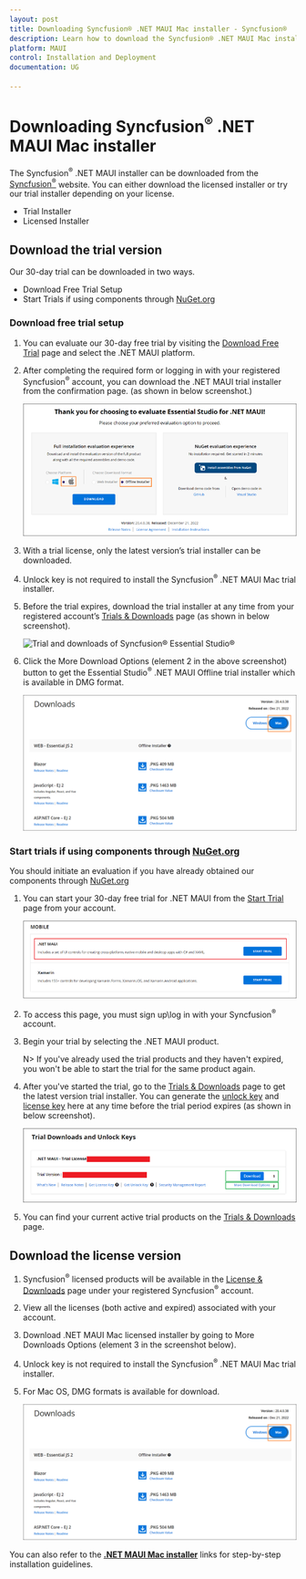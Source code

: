 ```yaml
---
layout: post
title: Downloading Syncfusion® .NET MAUI Mac installer - Syncfusion®
description: Learn how to download the Syncfusion® .NET MAUI Mac installer packages from the Syncfusion® website.
platform: MAUI
control: Installation and Deployment
documentation: UG

---
```


# Downloading Syncfusion<sup>®</sup> .NET MAUI Mac installer

The Syncfusion<sup>®</sup> .NET MAUI installer can be downloaded from the [Syncfusion<sup>®</sup>](https://www.syncfusion.com/maui-controls) website. You can either download the licensed installer or try our trial installer depending on your license.

   -	Trial Installer
   -	Licensed Installer


## Download the trial version

Our 30-day trial can be downloaded in two ways.

   * Download Free Trial Setup
   * Start Trials if using components through [NuGet.org](https://www.nuget.org/packages?q=syncfusion)


### Download free trial setup

1. You can evaluate our 30-day free trial by visiting the [Download Free Trial](https://www.syncfusion.com/downloads) page and select the .NET MAUI platform.
2. After completing the required form or logging in with your registered Syncfusion<sup>®</sup> account, you can download the .NET MAUI trial installer from the confirmation page. (as shown in below screenshot.) 
   
   ![Trial and downloads of Syncfusion<sup>®</sup> Essential Studio<sup>®</sup>](images/trial-confirmation.png)
   
3. With a trial license, only the latest version’s trial installer can be downloaded.
4. Unlock key is not required to install the Syncfusion<sup>®</sup> .NET MAUI Mac trial installer.
5. Before the trial expires, download the trial installer at any time from your registered account’s [Trials & Downloads](https://www.syncfusion.com/account/manage-trials/downloads) page (as shown in below screenshot).

   ![Trial and downloads of Syncfusion<sup>®</sup> Essential Studio<sup>®</sup>](images/trial-download.png)

6. Click the More Download Options (element 2 in the above screenshot) button to get the Essential Studio<sup>®</sup> .NET MAUI Offline trial installer which is available in DMG format.

   ![License and downloads of Syncfusion<sup>®</sup> Essential Studio<sup>®</sup>](images/Mac_Download.png)
   
### Start trials if using components through [NuGet.org](https://www.nuget.org/packages?q=syncfusion)

You should initiate an evaluation if you have already obtained our components through [NuGet.org](https://www.nuget.org/packages?q=syncfusion)

1. You can start your 30-day free trial for .NET MAUI from the [Start Trial](https://www.syncfusion.com/account/manage-trials/start-trials) page from your account.
   
   ![Trial and downloads of Syncfusion<sup>®</sup> Essential Studio<sup>®</sup>](images/start-trial-download.png)
   
2. To access this page, you must sign up\log in with your Syncfusion<sup>®</sup> account.
3. Begin your trial by selecting the .NET MAUI product. 

   N> If you've already used the trial products and they haven't expired, you won't be able to start the trial for the same product again.

4. After you've started the trial, go to the [Trials & Downloads](https://www.syncfusion.com/account/manage-trials/downloads) page to get the latest version trial installer. You can generate the [unlock key](https://support.syncfusion.com/kb/article/7053) and [license key](/maui/licensing/how-to-generate) here at any time before the trial period expires (as shown in below screenshot).

   ![License and downloads of Syncfusion<sup>®</sup> Essential Studio<sup>®</sup>](images/start-trial-download-installer.png)

5. You can find your current active trial products on the [Trials & Downloads](https://www.syncfusion.com/account/manage-trials/downloads) page.

## Download the license version

1. Syncfusion<sup>®</sup> licensed products will be available in the [License & Downloads](https://www.syncfusion.com/account/downloads) page under your registered Syncfusion<sup>®</sup> account.
2. View all the licenses (both active and expired) associated with your account.
3. Download .NET MAUI Mac licensed installer by going to More Downloads Options (element 3 in the screenshot below).
4. Unlock key is not required to install the Syncfusion<sup>®</sup> .NET MAUI Mac trial installer.
5. For Mac OS, DMG formats is available for download.

   ![License and downloads of Syncfusion<sup>®</sup> Essential Studio<sup>®</sup>](images/Mac_Download.png)
	
	
You can also refer to the [**.NET MAUI Mac installer**](https://help.syncfusion.com/maui/installation/mac-installer/how-to-install) links for step-by-step installation guidelines.	
